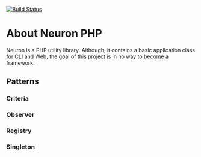 [![Build Status](https://travis-ci.org/clearidea/neuron.svg?branch=master)](https://travis-ci.org/clearidea/neuron)

# About Neuron PHP

Neuron is a PHP utility library. Although, it contains a basic
application class for CLI and Web, the goal of this project is in
no way to become a framework.

## Patterns

### Criteria

### Observer

### Registry

### Singleton

